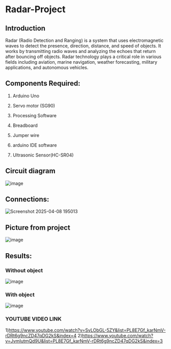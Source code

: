 # Radar-Project

## Introduction
Radar (Radio Detection and Ranging) is a system that uses electromagnetic waves to detect the presence, direction, distance, and speed of objects. It works by transmitting radio waves and analyzing the echoes that return after bouncing off objects. Radar technology plays a critical role in various fields including aviation, marine navigation, weather forecasting, military applications, and autonomous vehicles.

## Components Required:
1)	Arduino Uno

2)	Servo motor (SG90)

3)	Processing Software

4)	Breadboard

5)	Jumper wire

6)	arduino IDE software

7)	Ultrasonic Sensor(HC-SR04) 

## Circuit diagram
![image](https://github.com/user-attachments/assets/f0d3cea3-336d-4b23-be2c-1d2cfcc0070a)
## Connections:
![Screenshot 2025-04-08 195013](https://github.com/user-attachments/assets/d0135f4b-2269-45d0-856b-c3248fd952e0)

## Picture from project
![image](https://github.com/user-attachments/assets/b00fc65c-c4ab-4316-a921-b0b3ea00effc)
## Results:
### Without object
![image](https://github.com/user-attachments/assets/b9a84180-bd6c-45ed-a132-844ea3e42a87)
### With object
![image](https://github.com/user-attachments/assets/e80baa8c-1fdd-414f-bfa5-17e92ccf6cb3)
### YOUTUBE VIDEO LINK
1)https://www.youtube.com/watch?v=SvLObGL-5ZY&list=PL8E7Gf_karNmV-rDRt6g9ncZD47qDG2kS&index=4
2)https://www.youtube.com/watch?v=JvmIutmQd9U&list=PL8E7Gf_karNmV-rDRt6g9ncZD47qDG2kS&index=3







